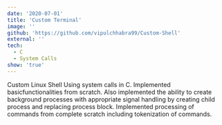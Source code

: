 ```yaml
---
date: '2020-07-01'
title: 'Custom Terminal'
image: ''
github: 'https://github.com/vipulchhabra99/Custom-Shell'
external: ''
tech:
  - C
  - System Calls
show: 'true'
---
```


Custom Linux Shell Using system calls in C. Implemented basicfunctionalities from scratch. Also implemented the ability to create background processes with appropriate signal handling by creating child process and replacing process block. Implemented processing of commands from complete scratch including tokenization of commands.